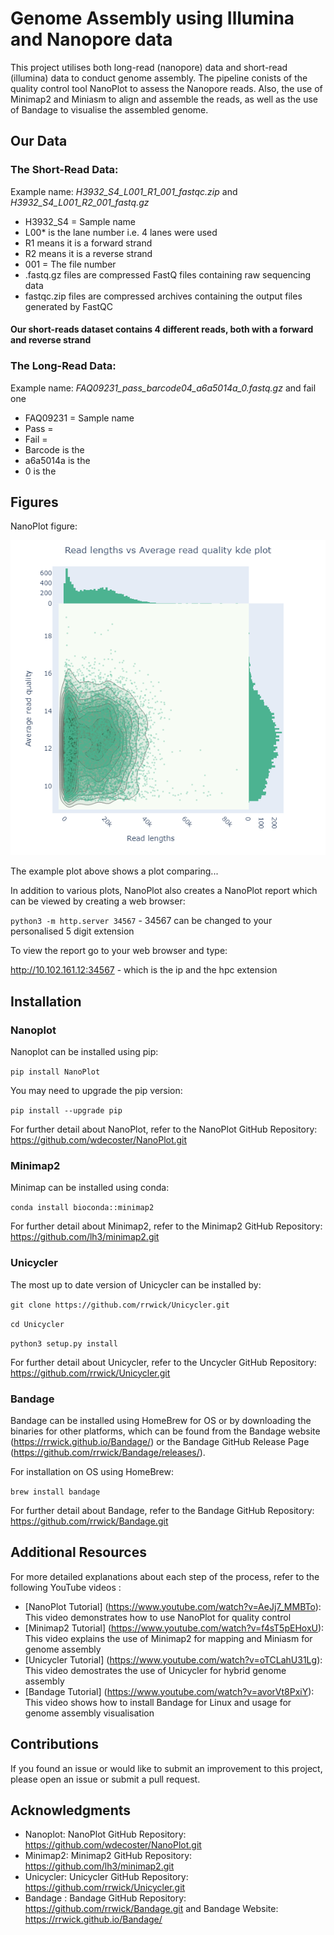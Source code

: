 # Genome Assembly using Illumina and Nanopore data

This project utilises both long-read (nanopore) data and short-read (illumina) data to conduct genome assembly. The pipeline conists of the quality control tool NanoPlot to assess the Nanopore reads. Also, the use of Minimap2 and Miniasm to align and assemble the reads, as well as the use of Bandage to visualise the assembled genome.

## Our Data
### The Short-Read Data:
Example name: *H3932_S4_L001_R1_001_fastqc.zip* and *H3932_S4_L001_R2_001_fastq.gz*

* H3932_S4 = Sample name
* L00* is the lane number i.e. 4 lanes were used
* R1 means it is a forward strand
* R2 means it is a reverse strand
* 001 = The file number
* .fastq.gz files are compressed FastQ files containing raw sequencing data
* fastqc.zip files are compressed archives containing the output files generated by FastQC

#### Our short-reads dataset contains 4 different reads, both with a forward and reverse strand 



### The Long-Read Data:
Example name: *FAQ09231_pass_barcode04_a6a5014a_0.fastq.gz* and fail one

* FAQ09231 = Sample name
* Pass = 
* Fail =
* Barcode is the
* a6a5014a is the
* 0 is the


## Figures
NanoPlot figure:

![NanoPlot KDE plot Example Image](https://github.com/mzywj2/Project-1---Group-4-Genome-Assembly/blob/main/newplot.png) 


The example plot above shows a plot comparing...

In addition to various plots, NanoPlot also creates a NanoPlot report which can be viewed by creating a web browser:

`python3 -m http.server 34567` - 34567 can be changed to your personalised 5 digit extension 

To view the report go to your web browser and type:

http://10.102.161.12:34567  - which is the ip and the hpc extension

## Installation

### Nanoplot
Nanoplot can be installed using pip:

`pip install NanoPlot`

You may need to upgrade the pip version:

`pip install --upgrade pip`

For further detail about NanoPlot, refer to the NanoPlot GitHub Repository: https://github.com/wdecoster/NanoPlot.git

### Minimap2
Minimap can be installed using conda:

`conda install bioconda::minimap2`

For further detail about Minimap2, refer to the Minimap2 GitHub Repository: https://github.com/lh3/minimap2.git

### Unicycler
The most up to date version of Unicycler can be installed by:

`git clone https://github.com/rrwick/Unicycler.git`

`cd Unicycler`

`python3 setup.py install`

For further detail about Unicycler, refer to the Uncycler GitHub Repository: https://github.com/rrwick/Unicycler.git

### Bandage
Bandage can be installed using HomeBrew for OS or by downloading the binaries for other platforms, which can be found from the Bandage website (https://rrwick.github.io/Bandage/) or the Bandage GitHub Release Page (https://github.com/rrwick/Bandage/releases/). 

For installation on OS using HomeBrew:

`brew install bandage`

For further detail about Bandage, refer to the Bandage GitHub Repository: https://github.com/rrwick/Bandage.git


## Additional Resources
For more detailed explanations about each step of the process, refer to the following YouTube videos :

- [NanoPlot Tutorial] (https://www.youtube.com/watch?v=AeJj7_MMBTo): This video demonstrates how to use NanoPlot for quality control
- [Minimap2 Tutorial] (https://www.youtube.com/watch?v=f4sT5pEHoxU): This video explains the use of Minimap2 for mapping and Miniasm for genome assembly
- [Unicycler Tutorial] (https://www.youtube.com/watch?v=oTCLahU31Lg): This video demostrates the use of Unicycler for hybrid genome assembly
- [Bandage Tutorial]  (https://www.youtube.com/watch?v=avorVt8PxiY): This video shows how to install Bandage for Linux and usage for genome assembly visualisation 


## Contributions
If you found an issue or would like to submit an improvement to this project, please open an issue or submit a pull request.


## Acknowledgments
- Nanoplot: NanoPlot GitHub Repository: https://github.com/wdecoster/NanoPlot.git
- Minimap2: Minimap2 GitHub Repository: https://github.com/lh3/minimap2.git
- Unicycler: Unicycler GitHub Repository: https://github.com/rrwick/Unicycler.git
- Bandage : Bandage GitHub Repository: https://github.com/rrwick/Bandage.git and Bandage Website: https://rrwick.github.io/Bandage/
